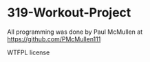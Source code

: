 # 319-Workout-Project
All programming was done by Paul McMullen at https://github.com/PMcMullen111

WTFPL license
